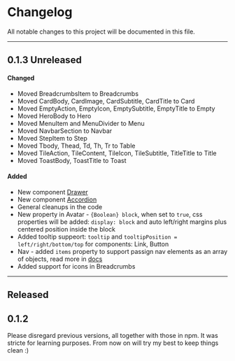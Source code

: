 # Changelog


All notable changes to this project will be documented in this file.

---

## 0.1.3 Unreleased

#### Changed

* Moved BreadcrumbsItem to Breadcrumbs
* Moved CardBody, CardImage, CardSubtitle, CardTitle to Card
* Moved EmptyAction, EmptyIcon, EmptySubtitle, EmptyTitle to Empty
* Moved HeroBody to Hero
* Moved MenuItem and MenuDivider to Menu
* Moved NavbarSection to Navbar
* Moved StepItem to Step
* Moved Tbody, Thead, Td, Th, Tr to Table
* Moved TileAction, TileContent, TileIcon, TileSubtitle, TitleTitle to Title
* Moved ToastBody, ToastTitle to Toast

#### Added
* New component [Drawer](https://maclisowski.github.io/zutre/#/components/drawer)
* New component [Accordion](https://maclisowski.github.io/zutre/#/components/accordion)
* General cleanups in the code
* New property in Avatar - `{Boolean} block`, when set to `true`, css properties will be added: `display: block` and auto left/right margins plus centered position inside the block  
* Added tooltip suppeort: `tooltip` and `tooltipPosition = left/right/bottom/top` for components: Link, Button
* Nav - added `items` property to support passign nav elements as an array of objects, read more in [docs](https://maclisowski.github.io/zutre/#/components/nav)
* Added support for icons in Breadcrumbs

---
## Released 

## 0.1.2

Please disregard previous versions, all together with those in npm. It was stricte for learning purposes. From now on will try my best to keep things clean :) 